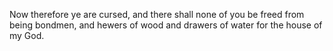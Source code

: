 Now therefore ye are cursed, and there shall none of you be freed from being bondmen, and hewers of wood and drawers of water for the house of my God.
